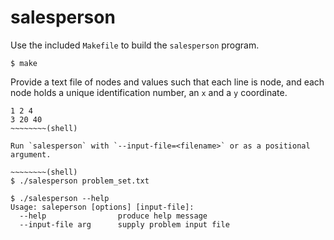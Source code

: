 salesperson
===========

Use the included `Makefile` to build the `salesperson` program.
~~~~~~~~(shell)
$ make
~~~~~~~~

Provide a text file of nodes and values such that each line is node, and each
node holds a unique identification number, an `x` and a `y` coordinate.

~~~~~~~~(shell)
1 2 4
3 20 40
~~~~~~~~(shell)

Run `salesperson` with `--input-file=<filename>` or as a positional argument.

~~~~~~~~(shell)
$ ./salesperson problem_set.txt
~~~~~~~~

~~~~~~~~(shell)
$ ./salesperson --help
Usage: saleperson [options] [input-file]:
  --help                produce help message
  --input-file arg      supply problem input file
~~~~~~~~
